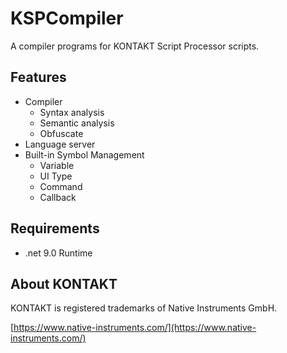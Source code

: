KSPCompiler
===========

A compiler programs for KONTAKT Script Processor scripts.


## Features

- Compiler
    - Syntax analysis
    - Semantic analysis
    - Obfuscate
- Language server
- Built-in Symbol Management
    - Variable
    - UI Type
    - Command
    - Callback


## Requirements

- .net 9.0 Runtime

## About KONTAKT

KONTAKT is registered trademarks of Native Instruments GmbH.

[https://www.native-instruments.com/](https://www.native-instruments.com/)
